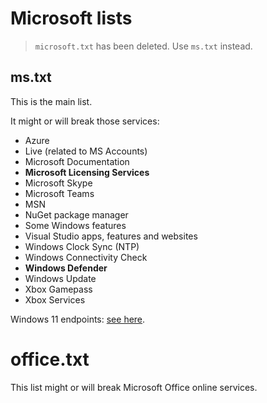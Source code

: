 # Microsoft lists

> `microsoft.txt` has been deleted. Use `ms.txt` instead.

## ms.txt

This is the main list.

It might or will break those services:
- Azure
- Live (related to MS Accounts)
- Microsoft Documentation
- **Microsoft Licensing Services**
- Microsoft Skype
- Microsoft Teams
- MSN
- NuGet package manager
- Some Windows features
- Visual Studio apps, features and websites
- Windows Clock Sync (NTP)
- Windows Connectivity Check
- **Windows Defender**
- Windows Update
- Xbox Gamepass
- Xbox Services

Windows 11 endpoints: [see here](https://docs.microsoft.com/en-us/windows/privacy/manage-windows-11-endpoints).

# office.txt

This list might or will break Microsoft Office online services.
